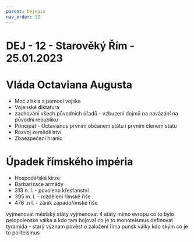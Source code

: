 ```yaml
---
parent: Dejepis
nav_order: 12
---
```

# DEJ - 12 - Starověký Řím - 25.01.2023

# Vláda Octaviana Augusta
- Moc získla s pomocí vojska
- Vojenské diktatura
- zachování všech původních úřadů - vzbuzení dojmů na navázání na původní republiku
- Principát - Octavianus prvním občanem státu i prvním členem státu
- Rozvoj zemědělství
- Zbaezpečení hranic


# Úpadek římského impéria
- Hospodářská kirze
- Barbarizace armády
- 313 n. l. - povoleno křesťanství
- 395 m. l. - rozdělení římské říše
- 476 .n l. - zánik západořímské říše


vyjmenovat městský státy
vyjmenovat 4 státy mimo evropu
co to bylo pelopolenské válka a kdo tam bojoval
co je to monoteismus
definovat tyramida - starý význam
pověst o založení říma
punsk války kdo ským
co je to politeismus
